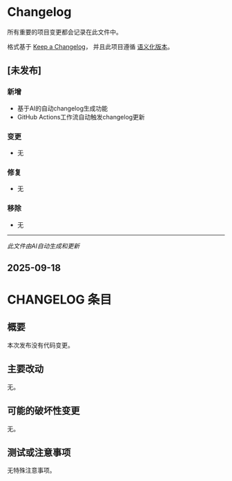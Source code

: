 # Changelog

所有重要的项目变更都会记录在此文件中。

格式基于 [Keep a Changelog](https://keepachangelog.com/zh-CN/1.0.0/)，
并且此项目遵循 [语义化版本](https://semver.org/spec/v2.0.0.html)。

## [未发布]

### 新增

- 基于AI的自动changelog生成功能
- GitHub Actions工作流自动触发changelog更新

### 变更

- 无

### 修复

- 无

### 移除

- 无

---

_此文件由AI自动生成和更新_


## 2025-09-18

# CHANGELOG 条目

## 概要
本次发布没有代码变更。

## 主要改动
无。

## 可能的破坏性变更
无。

## 测试或注意事项
无特殊注意事项。
